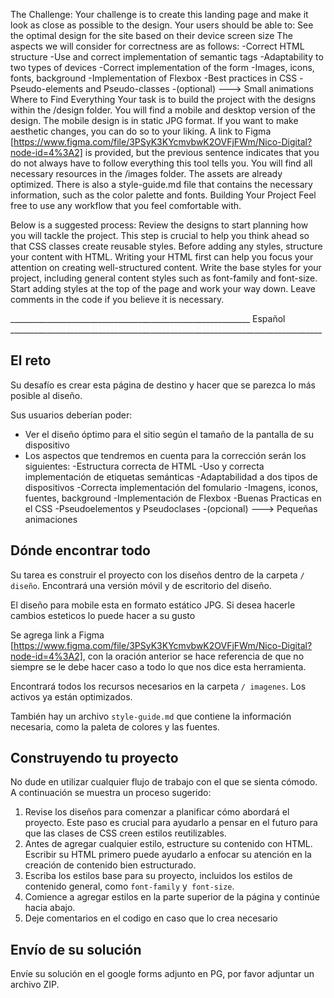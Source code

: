 The Challenge: Your challenge is to create this landing page and make it look as close as possible to the design.
Your users should be able to:
See the optimal design for the site based on their device screen size The aspects we will consider for correctness are as follows: -Correct HTML structure -Use and correct implementation of semantic tags -Adaptability to two types of devices -Correct implementation of the form -Images, icons, fonts, background -Implementation of Flexbox -Best practices in CSS -Pseudo-elements and Pseudo-classes -(optional) ---> Small animations Where to Find Everything Your task is to build the project with the designs within the /design folder. You will find a mobile and desktop version of the design.
The mobile design is in static JPG format. If you want to make aesthetic changes, you can do so to your liking.
A link to Figma [https://www.figma.com/file/3PSyK3KYcmvbwK2OVFjFWm/Nico-Digital?node-id=4%3A2] is provided, but the previous sentence indicates that you do not always have to follow everything this tool tells you.
You will find all necessary resources in the /images folder. The assets are already optimized.
There is also a style-guide.md file that contains the necessary information, such as the color palette and fonts.
Building Your Project Feel free to use any workflow that you feel comfortable with. 

Below is a suggested process:
Review the designs to start planning how you will tackle the project. This step is crucial to help you think ahead so that CSS classes create reusable styles. Before adding any styles, structure your content with HTML. Writing your HTML first can help you focus your attention on creating well-structured content. Write the base styles for your project, including general content styles such as font-family and font-size. Start adding styles at the top of the page and work your way down. Leave comments in the code if you believe it is necessary.



____________________________________________________________ Español ______________________________________________________________________________

## El reto

Su desafío es crear esta página de destino y hacer que se parezca lo más posible al diseño.

Sus usuarios deberían poder:

- Ver el diseño óptimo para el sitio según el tamaño de la pantalla de su dispositivo
- Los aspectos que tendremos en cuenta para la corrección serán los siguientes:
         -Estructura correcta de HTML
         -Uso y correcta implementación de etiquetas semánticas
         -Adaptabilidad a dos tipos de dispositivos
         -Correcta implementación del fomulario
         -Imagens, iconos, fuentes, background
         -Implementación de Flexbox
         -Buenas Practicas en el CSS
         -Pseudoelementos y Pseudoclases 
         -(opcional) ---> Pequeñas animaciones

## Dónde encontrar todo

Su tarea es construir el proyecto con los diseños dentro de la carpeta `/ diseño`. Encontrará una versión móvil y de escritorio del diseño.

El diseño para mobile esta en formato estático JPG. Si desea hacerle cambios esteticos lo puede hacer a su gusto 

Se agrega link a Figma [https://www.figma.com/file/3PSyK3KYcmvbwK2OVFjFWm/Nico-Digital?node-id=4%3A2], con la oración anterior se hace referencia de que no siempre se le debe hacer caso a todo lo que nos dice esta herramienta.

Encontrará todos los recursos necesarios en la carpeta `/ imagenes`. Los activos ya están optimizados.

También hay un archivo `style-guide.md` que contiene la información necesaria, como la paleta de colores y las fuentes.

## Construyendo tu proyecto

No dude en utilizar cualquier flujo de trabajo con el que se sienta cómodo. A continuación se muestra un proceso sugerido: 

1. Revise los diseños para comenzar a planificar cómo abordará el proyecto. Este paso es crucial para ayudarlo a pensar en el futuro para que las clases de CSS creen estilos reutilizables.
2. Antes de agregar cualquier estilo, estructure su contenido con HTML. Escribir su HTML primero puede ayudarlo a enfocar su atención en la creación de contenido bien estructurado.
3. Escriba los estilos base para su proyecto, incluidos los estilos de contenido general, como `font-family` y` font-size`.
4. Comience a agregar estilos en la parte superior de la página y continúe hacia abajo.
5. Deje comentarios en el codigo en caso que lo crea necesario

## Envío de su solución

Envíe su solución en el google forms adjunto en PG, por favor adjuntar un archivo ZIP.
